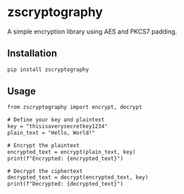 # zscryptography

A simple encryption library using AES and PKCS7 padding.

## Installation

```bash
pip install zscryptography
```
## Usage
```xml
from zscryptography import encrypt, decrypt

# Define your key and plaintext
key = "thisisaverysecretkey1234"
plain_text = "Hello, World!"

# Encrypt the plaintext
encrypted_text = encrypt(plain_text, key)
print(f"Encrypted: {encrypted_text}")

# Decrypt the ciphertext
decrypted_text = decrypt(encrypted_text, key)
print(f"Decrypted: {decrypted_text}")
```
